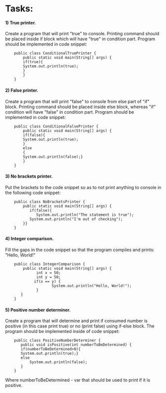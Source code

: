 # Tasks:
#### 1) True printer.
Create a program that will print "true" to console. Printing command should be placed inside if block
which will have "true" in condition part.  Program should be implemented in code snippet:


        public class ConditionalTruePrinter {
            public static void main(String[] args) {
            if(true){
            System.out.println(true);
            }
            }
        }

#### 2) False printer.
Create a program that will print "false" to console from else part of "if" block. Printing command
should be placed inside else block, whereas "if" condition will have "false" in condition part.  Program should be
implemented in code snippet:


        public class ConditionalFalsePrinter {
            public static void main(String[] args) {
            if(false){
            System.out.println(true);
            }
            else  
            {
            System.out.println(false);}
            }
        } 



#### 3) No brackets printer.
Put the brackets to the code snippet so as to not print anything to console in the following
code snippet:


        public class NoBracketsPrinter {
            public static void main(String[] args) {
               if(false){
                  System.out.println("The statement is true");
               System.out.println("I'm out of checking");
            }}
        }


#### 4) Integer comparison.
Fill the gaps in the code snippet so that the program compiles and prints: "Hello, World!"


        public class IntegerComparison {
            public static void main(String[] args) {
                  int x = 50;
                  int y = 50;
                 if(x == y) {
                         System.out.println("Hello, World!");
                  }
           }
        }


#### 5) Positive number determiner.
Create a program that will determine and print if consumed number is positive (in this
case print true) or no (print false) using if-else block. The program should be implemented inside of code snippet:


        public class PositiveNumberDeterminer {
           public void isPositive(int numberToBeDetermined) {
           if(numberToBeDetermined>0){
           System.out.println(true);}
           else 
               System.out.println(false);
           }
        }

Where numberToBeDetermined - var that should be used to print if it is positive.
